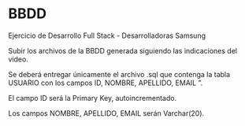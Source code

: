 # BBDD
Ejercicio de Desarrollo Full Stack - Desarrolladoras Samsung

Subir los archivos de la BBDD generada siguiendo las indicaciones del video.

Se deberá entregar únicamente el archivo .sql que contenga la tabla USUARIO con los campos ID, NOMBRE, APELLIDO, EMAIL ”.

El campo ID será la Primary Key, autoincrementado.

Los campos NOMBRE, APELLIDO, EMAIL serán Varchar(20).

